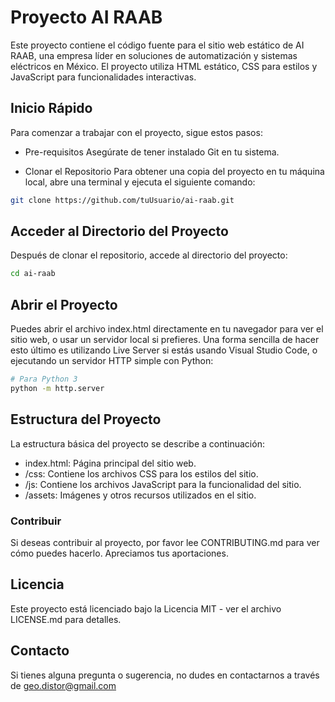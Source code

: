 # Proyecto AI RAAB
Este proyecto contiene el código fuente para el sitio web estático de AI RAAB, una empresa líder en soluciones de automatización y sistemas eléctricos en México. El proyecto utiliza HTML estático, CSS para estilos y JavaScript para funcionalidades interactivas.

## Inicio Rápido
Para comenzar a trabajar con el proyecto, sigue estos pasos:

- Pre-requisitos
Asegúrate de tener instalado Git en tu sistema.

- Clonar el Repositorio
Para obtener una copia del proyecto en tu máquina local, abre una terminal y ejecuta el siguiente comando:

``` bash
git clone https://github.com/tuUsuario/ai-raab.git
```

## Acceder al Directorio del Proyecto
Después de clonar el repositorio, accede al directorio del proyecto:

``` bash
cd ai-raab
```

## Abrir el Proyecto
Puedes abrir el archivo index.html directamente en tu navegador para ver el sitio web, o usar un servidor local si prefieres. Una forma sencilla de hacer esto último es utilizando Live Server si estás usando Visual Studio Code, o ejecutando un servidor HTTP simple con Python:

``` bash
# Para Python 3
python -m http.server
```

## Estructura del Proyecto
La estructura básica del proyecto se describe a continuación:

- index.html: Página principal del sitio web.
- /css: Contiene los archivos CSS para los estilos del sitio.
- /js: Contiene los archivos JavaScript para la funcionalidad del sitio.
- /assets: Imágenes y otros recursos utilizados en el sitio.

### Contribuir
Si deseas contribuir al proyecto, por favor lee CONTRIBUTING.md para ver cómo puedes hacerlo. Apreciamos tus aportaciones.

## Licencia
Este proyecto está licenciado bajo la Licencia MIT - ver el archivo LICENSE.md para detalles.

## Contacto
Si tienes alguna pregunta o sugerencia, no dudes en contactarnos a través de geo.distor@gmail.com
